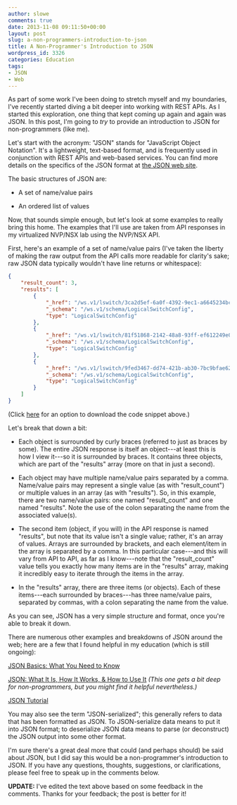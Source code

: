 ```yaml
---
author: slowe
comments: true
date: 2013-11-08 09:11:50+00:00
layout: post
slug: a-non-programmers-introduction-to-json
title: A Non-Programmer's Introduction to JSON
wordpress_id: 3326
categories: Education
tags:
- JSON
- Web
---
```


As part of some work I've been doing to stretch myself and my boundaries, I've recently started diving a bit deeper into working with REST APIs. As I started this exploration, one thing that kept coming up again and again was JSON. In this post, I'm going to _try_ to provide an introduction to JSON for non-programmers (like me).

Let's start with the acronym: "JSON" stands for "JavaScript Object Notation". It's a lightweight, text-based format, and is frequently used in conjunction with REST APIs and web-based services. You can find more details on the specifics of the JSON format at [the JSON web site](http://json.org/).

The basic structures of JSON are:

* A set of name/value pairs

* An ordered list of values

Now, that sounds simple enough, but let's look at some examples to really bring this home. The examples that I'll use are taken from API responses in my virtualized NVP/NSX lab using the NVP/NSX API.

First, here's an example of a set of name/value pairs (I've taken the liberty of making the raw output from the API calls more readable for clarity's sake; raw JSON data typically wouldn't have line returns or whitespace):

``` json
{
    "result_count": 3, 
    "results": [
        {
            "_href": "/ws.v1/lswitch/3ca2d5ef-6a0f-4392-9ec1-a6645234bc55", 
            "_schema": "/ws.v1/schema/LogicalSwitchConfig", 
            "type": "LogicalSwitchConfig"
        }, 
        {
            "_href": "/ws.v1/lswitch/81f51868-2142-48a8-93ff-ef612249e025", 
            "_schema": "/ws.v1/schema/LogicalSwitchConfig", 
            "type": "LogicalSwitchConfig"
        }, 
        {
            "_href": "/ws.v1/lswitch/9fed3467-dd74-421b-ab30-7bc9bfae6248", 
            "_schema": "/ws.v1/schema/LogicalSwitchConfig", 
            "type": "LogicalSwitchConfig"
        }
    ]
}
```

(Click [here](https://gist.github.com/lowescott/7370142) for an option to download the code snippet above.)

Let's break that down a bit:

* Each object is surrounded by curly braces (referred to just as braces by some). The entire JSON response is itself an object---at least this is how I view it---so it is surrounded by braces. It contains three objects, which are part of the "results" array (more on that in just a second).

* Each object may have multiple name/value pairs separated by a comma. Name/value pairs may represent a single value (as with "result_count") or multiple values in an array (as with "results"). So, in this example, there are two name/value pairs: one named "result_count" and one named "results". Note the use of the colon separating the name from the associated value(s).

* The second item (object, if you will) in the API response is named "results", but note that its value isn't a single value; rather, it's an array of values. Arrays are surrounded by brackets, and each element/item in the array is separated by a comma. In this particular case---and this will vary from API to API, as far as I know---note that the "result_count" value tells you exactly how many items are in the "results" array, making it incredibly easy to iterate through the items in the array.

* In the "results" array, there are three items (or objects). Each of these items---each surrounded by braces---has three name/value pairs, separated by commas, with a colon separating the name from the value.

As you can see, JSON has a very simple structure and format, once you're able to break it down.

There are numerous other examples and breakdowns of JSON around the web; here are a few that I found helpful in my education (which is still ongoing):

[JSON Basics: What You Need to Know](http://www.elated.com/articles/json-basics/)  

[JSON: What It Is, How It Works, & How to Use It](http://www.copterlabs.com/blog/json-what-it-is-how-it-works-how-to-use-it/) _(This one gets a bit deep for non-programmers, but you might find it helpful nevertheless.)_  

[JSON Tutorial](http://www.w3resource.com/JSON/introduction.php)

You may also see the term "JSON-serialized"; this generally refers to data that has been formatted as JSON. To JSON-serialize data means to put it into JSON format; to deserialize JSON data means to parse (or deconstruct) the JSON output into some other format.

I'm sure there's a great deal more that could (and perhaps should) be said about JSON, but I did say this would be a non-programmer's introduction to JSON. If you have any questions, thoughts, suggestions, or clarifications, please feel free to speak up in the comments below.

**UPDATE:** I've edited the text above based on some feedback in the comments. Thanks for your feedback; the post is better for it!
